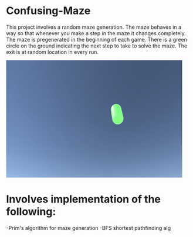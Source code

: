 # Confusing-Maze

This project involves a random maze generation. The maze behaves in a way so that whenever you make a step in the maze it changes completely. The maze is pregenerated in the beginning of each game. 
There is a green circle on the ground indicating the next step to take to solve the maze. The exit is at random location in every run.

<img src="https://github.com/kondvit/kondvit.github.io/blob/master/images/confusingmazesample4.gif?raw=true"/>

# Involves implementation of the following:
  -Prim's algorithm for maze generation
  -BFS shortest pathfinding alg
  
